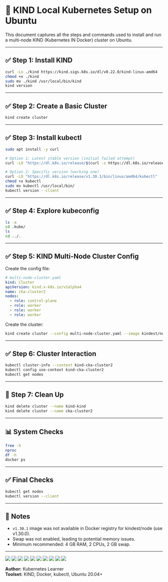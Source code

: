 
# 🧪 KIND Local Kubernetes Setup on Ubuntu

This document captures all the steps and commands used to install and run a multi-node KIND (Kubernetes IN Docker) cluster on Ubuntu.

---

## ✅ Step 1: Install KIND

```bash
curl -Lo ./kind https://kind.sigs.k8s.io/dl/v0.22.0/kind-linux-amd64
chmod +x ./kind
sudo mv ./kind /usr/local/bin/kind
kind version
```

---

## ✅ Step 2: Create a Basic Cluster

```bash
kind create cluster
```

---

## ✅ Step 3: Install kubectl

```bash
sudo apt install -y curl

# Option 1: Latest stable version (initial failed attempt)
curl -LO "https://dl.k8s.io/release/$(curl -s https://dl.k8s.io/release/stable.txt)/bin/linux/amd64/kubectl"

# Option 2: Specific version (working one)
curl -LO "https://dl.k8s.io/release/v1.30.1/bin/linux/amd64/kubectl"
chmod +x kubectl
sudo mv kubectl /usr/local/bin/
kubectl version --client
```

---

## ✅ Step 4: Explore kubeconfig

```bash
ls -a
cd .kube/
ls
cd ../.
```

---

## ✅ Step 5: KIND Multi-Node Cluster Config

Create the config file:

```yaml
# multi-node-cluster.yaml
kind: Cluster
apiVersion: kind.x-k8s.io/v1alpha4
name: cka-cluster2
nodes:
  - role: control-plane
  - role: worker
  - role: worker
  - role: worker
```

Create the cluster:

```bash
kind create cluster --config multi-node-cluster.yaml --image kindest/node:v1.30.0
```

---

## ✅ Step 6: Cluster Interaction

```bash
kubectl cluster-info --context kind-cka-cluster2
kubectl config use-context kind-cka-cluster2
kubectl get nodes
```

---

## 🧹 Step 7: Clean Up

```bash
kind delete cluster --name kind-kind
kind delete cluster --name cka-cluster2
```

---

## 📊 System Checks

```bash
free -h
nproc
df -h
docker ps
```

---

## ✅ Final Checks

```bash
kubectl get nodes
kubectl version --client
```

---

## 📝 Notes

- `v1.30.1` image was not available in Docker registry for kindest/node (use v1.30.0).
- Swap was not enabled, leading to potential memory issues.
- Minimum recommended: 4 GB RAM, 2 CPUs, 2 GB swap.

---

![](./images/k85.png)
![](./images/k85.1.png)
![](./images/1.png)
![](./images/2.png)
![](./images/3.png)
![](./images/4.png)
![](./images/5.png)
![](./images/6.png)
![](./images/7.png)
![](./images/8.png)


**Author:** Kubernetes Learner  
**Toolset:** KIND, Docker, kubectl, Ubuntu 20.04+  
